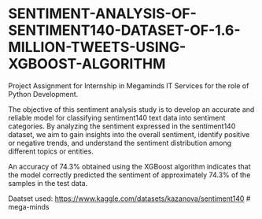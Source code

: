# SENTIMENT-ANALYSIS-OF-SENTIMENT140-DATASET-OF-1.6-MILLION-TWEETS-USING-XGBOOST-ALGORITHM
Project Assignment for Internship in Megaminds IT Services for the role of Python Development.

The objective of this sentiment analysis study is to develop an accurate and reliable model for classifying sentiment140 text data into sentiment categories.
By analyzing the sentiment expressed in the sentiment140 dataset, we aim to gain insights into the overall sentiment, identify positive or negative trends, and 
understand the sentiment distribution among different topics or entities.

An accuracy of 74.3% obtained using the XGBoost algorithm indicates that the model correctly predicted the sentiment of approximately 74.3% of the samples in the 
test data. 

Daatset used: https://www.kaggle.com/datasets/kazanova/sentiment140
#   m e g a - m i n d s  
 